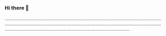 ### Hi there 👋

...........................................................................................................................................................................................................................................................................................................................................................